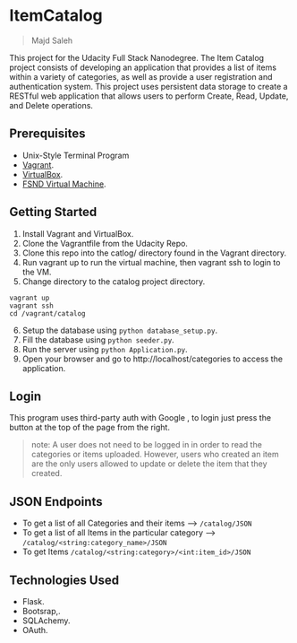 # ItemCatalog
> Majd Saleh

This  project for the Udacity Full Stack Nanodegree. The Item Catalog project consists of developing an application that provides a list of items within a variety of categories, as well as provide a user registration and authentication system. This project uses persistent data storage to create a RESTful web application that allows users to perform Create, Read, Update, and Delete operations.

## Prerequisites
- Unix-Style Terminal Program
- [Vagrant](https://www.vagrantup.com/downloads.html).
- [VirtualBox](https://www.virtualbox.org/wiki/Downloads).
- [FSND Virtual Machine](https://github.com/udacity/fullstack-nanodegree-vm).

## Getting Started
1. Install Vagrant and VirtualBox.
2. Clone the Vagrantfile from the Udacity Repo.
3. Clone this repo into the catlog/ directory found in the Vagrant directory.
4. Run vagrant up to run the virtual machine, then vagrant ssh to login to the VM.
5. Change directory to the catalog project directory.
```
vagrant up
vagrant ssh
cd /vagrant/catalog

```
6. Setup the database using `python database_setup.py`.
7. Fill the database using `python seeder.py`.
8. Run the server using `python Application.py`.
9. Open your browser and go to http://localhost/categories to access the application.

## Login 
This program uses third-party auth with Google , to login just press the button at the top of the page from the right. 

>note: A user does not need to be logged in in order to read the categories or items uploaded. However, users who created an item are the only users allowed to update or delete the item that they created.

## JSON Endpoints
- To get a list of all Categories and their items --> `/catalog/JSON`
- To get a list of all Items in the particular category -->  `/catalog/<string:category_name>/JSON`
- To get Items `/catalog/<string:category>/<int:item_id>/JSON`

## Technologies Used 
- Flask.
- Bootsrap,.
- SQLAchemy.
- OAuth.
